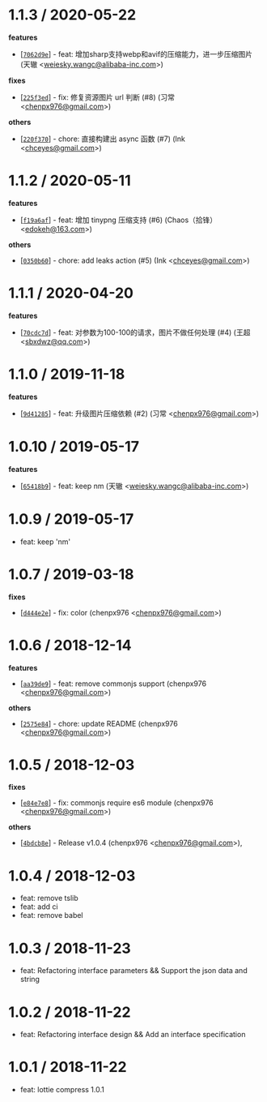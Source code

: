 
1.1.3 / 2020-05-22
==================

**features**
  * [[`7062d9e`](https://github.com/fancy-lottie/lottie-compress/pull/13/commits/a58b84c1c0667acd036cb6906809e7ebcf8ca997)] - feat: 增加sharp支持webp和avif的压缩能力，进一步压缩图片 (天辙 <<weiesky.wangc@alibaba-inc.com>>)


**fixes**
  * [[`225f3ed`](http://github.com/fancy-lottie/lottie-compress/commit/225f3ed0d49c55e07c02eb59da6b5b6a37dfb07f)] - fix: 修复资源图片 url 判断 (#8) (习常 <<chenpx976@gmail.com>>)

**others**
  * [[`220f370`](http://github.com/fancy-lottie/lottie-compress/commit/220f370c81d0d9634f9842c2407503f82dd79777)] - chore: 直接构建出 async 函数 (#7) (Ink <<chceyes@gmail.com>>)

1.1.2 / 2020-05-11
==================

**features**
  * [[`f19a6af`](http://github.com/fancy-lottie/lottie-compress/commit/f19a6af56392f6ba0fe218af96cd2bfcc6b6a4a4)] - feat: 增加 tinypng 压缩支持 (#6) (Chaos（拾锋） <<edokeh@163.com>>)

**others**
  * [[`0350b60`](http://github.com/fancy-lottie/lottie-compress/commit/0350b607b34b87049443b49499731fb02cc7925b)] - chore: add leaks action (#5) (Ink <<chceyes@gmail.com>>)

1.1.1 / 2020-04-20
==================

**features**
  * [[`70cdc7d`](http://github.com/fancy-lottie/lottie-compress/commit/70cdc7dc5d202179c5f7792639afb8e9ab7e5d89)] - feat: 对参数为100-100的请求，图片不做任何处理 (#4) (王超 <<sbxdwz@qq.com>>)

1.1.0 / 2019-11-18
==================

**features**
  * [[`9d41285`](http://github.com/fancy-lottie/lottie-compress/commit/9d412854be70493bbeb540f1f1e0e5bb2e0c4f8a)] - feat: 升级图片压缩依赖 (#2) (习常 <<chenpx976@gmail.com>>)

1.0.10 / 2019-05-17
==================

**features**
  * [[`65418b9`](http://github.com/fancy-lottie/lottie-compress/commit/65418b9bee919d52b491e2a92e642d4b258534b2)] - feat: keep nm (天辙 <<weiesky.wangc@alibaba-inc.com>>)

1.0.9 / 2019-05-17
==================

  * feat: keep 'nm'

1.0.7 / 2019-03-18
==================

**fixes**
  * [[`d444e2e`](http://github.com/fancy-lottie/lottie-compress/commit/d444e2e0996fced7bbec9b4c23566e3af4744ea0)] - fix: color (chenpx976 <<chenpx976@gmail.com>>)

1.0.6 / 2018-12-14
==================

**features**
  * [[`aa39de9`](http://github.com/fancy-lottie/lottie-compress/commit/aa39de97cbf93cbd5a4ade952d77bb4bb94d1e47)] - feat: remove commonjs support (chenpx976 <<chenpx976@gmail.com>>)

**others**
  * [[`2575e84`](http://github.com/fancy-lottie/lottie-compress/commit/2575e84fbae3a5ccfce85a9618f426b8ed02af10)] - chore: update README (chenpx976 <<chenpx976@gmail.com>>)

1.0.5 / 2018-12-03
==================

**fixes**
  * [[`e84e7e8`](http://github.com/fancy-lottie/lottie-compress/commit/e84e7e8b14aaa3dd5fcef799379645973d0b5f1f)] - fix: commonjs require es6 module (chenpx976 <<chenpx976@gmail.com>>)

**others**
  * [[`4bdcb8e`](http://github.com/fancy-lottie/lottie-compress/commit/4bdcb8eb9b1d21c1cd1da49ead9b46fd315811a8)] - Release v1.0.4 (chenpx976 <<chenpx976@gmail.com>>),

1.0.4 / 2018-12-03
==================

  * feat: remove tslib
  * feat: add ci
  * feat: remove babel

1.0.3 / 2018-11-23
==================

  * feat: Refactoring interface parameters && Support the json data and string

1.0.2 / 2018-11-22
==================

  * feat: Refactoring interface design && Add an interface specification

1.0.1 / 2018-11-22
==================

  * feat: lottie compress 1.0.1
